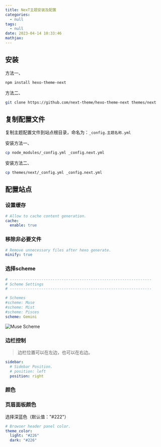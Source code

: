 ```yaml
---
title: NexT主题安装及配置
categories:
  - null
tags:
  - null
date: 2023-04-14 10:33:46
mathjax:
---
```


## 安装

方法一、

```bash
npm install hexo-theme-next
```

方法二、

```bash
git clone https://github.com/next-theme/hexo-theme-next themes/next
```

## 复制配置文件

复制主题配置文件到站点根目录，命名为：`_config.主题名称.yml`

安装方法一、

```bash
cp node_modules/_config.yml _config.next.yml
```

安装方法二、

```bash
cp themes/next/_config.yml _config.next.yml
```

<!--more-->

## 配置站点

### 设置缓存

```yaml
# Allow to cache content generation.
cache:
  enable: true
```

### 移除非必要文件

```yaml
# Remove unnecessary files after hexo generate.
minify: true
```

### 选择scheme

```yaml
# ---------------------------------------------------------------
# Scheme Settings
# ---------------------------------------------------------------

# Schemes
#scheme: Muse
#scheme: Mist
#scheme: Pisces
scheme: Gemini
```

![Muse Scheme](image-20230414104834967.jpg)

### 边栏控制

> 边栏位置可以在左边，也可以在右边。

```yaml
sidebar:
  # Sidebar Position.
  # position: left
  position: right
```

### 颜色

### 页眉面板颜色

选择深蓝色（默认值："#222"）

```yaml
# Browser header panel color.
theme_color:
  light: "#226"
  dark: "#226"
```

